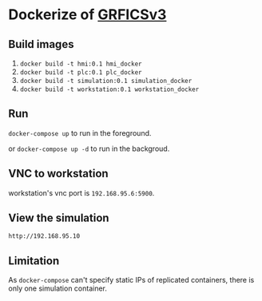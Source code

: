 
# Dockerize of [GRFICSv3](https://github.com/mrideout/GRFICSv3)

## Build images
1. `docker build -t hmi:0.1 hmi_docker`
2. `docker build -t plc:0.1 plc_docker`
3. `docker build -t simulation:0.1 simulation_docker`
4. `docker build -t workstation:0.1 workstation_docker`

## Run
`docker-compose up` to run in the foreground. 

or `docker-compose up -d` to run in the backgroud.

## VNC to workstation
workstation's vnc port is `192.168.95.6:5900`.

## View the simulation
`http://192.168.95.10`

## Limitation
As `docker-compose` can't specify static IPs of replicated containers, there is only one simulation container.